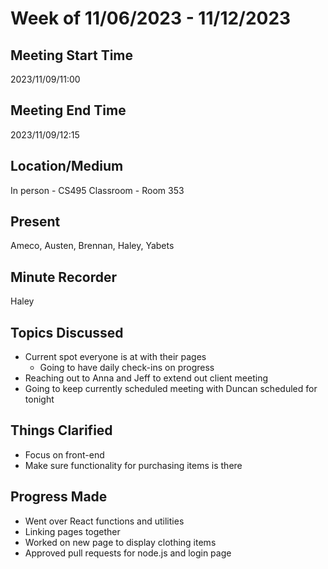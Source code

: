 # Week of 11/06/2023 - 11/12/2023

## Meeting Start Time
2023/11/09/11:00

## Meeting End Time
2023/11/09/12:15

## Location/Medium
In person - CS495 Classroom - Room 353

## Present
Ameco, Austen, Brennan, Haley, Yabets

## Minute Recorder
Haley

## Topics Discussed
* Current spot everyone is at with their pages
  * Going to have daily check-ins on progress
* Reaching out to Anna and Jeff to extend out client meeting
* Going to keep currently scheduled meeting with Duncan scheduled for tonight

## Things Clarified
* Focus on front-end
* Make sure functionality for purchasing items is there

## Progress Made
* Went over React functions and utilities
* Linking pages together
* Worked on new page to display clothing items
* Approved pull requests for node.js and login page